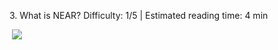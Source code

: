 <ChapterTitle>3\. What is NEAR?</ChapterTitle>
<Difficulty> Difficulty: 1/5 | Estimated reading time: 4 min </Difficulty>

<Image> 
    <img src="/images/chap_3.png">
</Image>

<Spacer />
